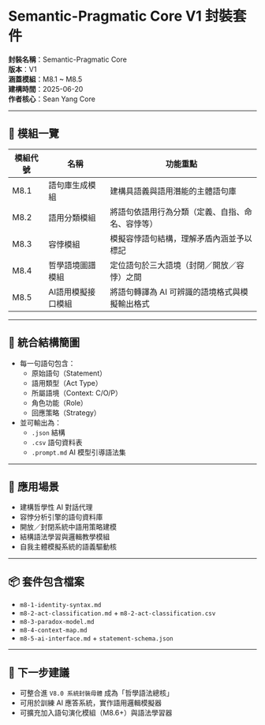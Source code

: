 # Semantic-Pragmatic Core V1 封裝套件

**封裝名稱**：Semantic-Pragmatic Core  
**版本**：V1  
**涵蓋模組**：M8.1 ~ M8.5  
**建構時間**：2025-06-20  
**作者核心**：Sean Yang Core

---

## 🔢 模組一覽

| 模組代號 | 名稱 | 功能重點 |
|----------|------|----------|
| M8.1 | 語句庫生成模組 | 建構具語義與語用潛能的主體語句庫 |
| M8.2 | 語用分類模組 | 將語句依語用行為分類（定義、自指、命名、容悖等） |
| M8.3 | 容悖模組 | 模擬容悖語句結構，理解矛盾內涵並予以標記 |
| M8.4 | 哲學語境圖譜模組 | 定位語句於三大語境（封閉／開放／容悖）之間 |
| M8.5 | AI語用模擬接口模組 | 將語句轉譯為 AI 可辨識的語境格式與模擬輸出格式 |

---

## 🧠 統合結構簡圖

- 每一句語句包含：
  - 原始語句（Statement）
  - 語用類型（Act Type）
  - 所屬語境（Context: C/O/P）
  - 角色功能（Role）
  - 回應策略（Strategy）
- 並可輸出為：
  - `.json` 結構
  - `.csv` 語句資料表
  - `.prompt.md` AI 模型引導語法集

---

## 🔁 應用場景

- 建構哲學性 AI 對話代理
- 容悖分析引擎的語句資料庫
- 開放／封閉系統中語用策略建模
- 結構語法學習與邏輯教學模組
- 自我主體模擬系統的語義驅動核

---

## 📦 套件包含檔案

- `m8-1-identity-syntax.md`
- `m8-2-act-classification.md` + `m8-2-act-classification.csv`
- `m8-3-paradox-model.md`
- `m8-4-context-map.md`
- `m8-5-ai-interface.md` + `statement-schema.json`

---

## 🧭 下一步建議

- 可整合進 `V8.0 系統封裝母體` 成為「哲學語法總核」
- 可用於訓練 AI 應答系統，實作語用邏輯模擬器
- 可擴充加入語句演化模組（M8.6+）與語法學習器



